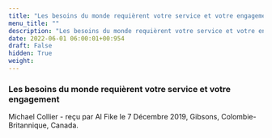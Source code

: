 ```yaml
---
title: "Les besoins du monde requièrent votre service et votre engagement"
menu_title: ""
description: "Les besoins du monde requièrent votre service et votre engagement"
date: 2022-06-01 06:00:01+00:954
draft: False
hidden: True
weight:
---
```

### Les besoins du monde requièrent votre service et votre engagement

Michael Collier - reçu par Al Fike le 7 Décembre 2019, Gibsons, Colombie-Britannique, Canada.



